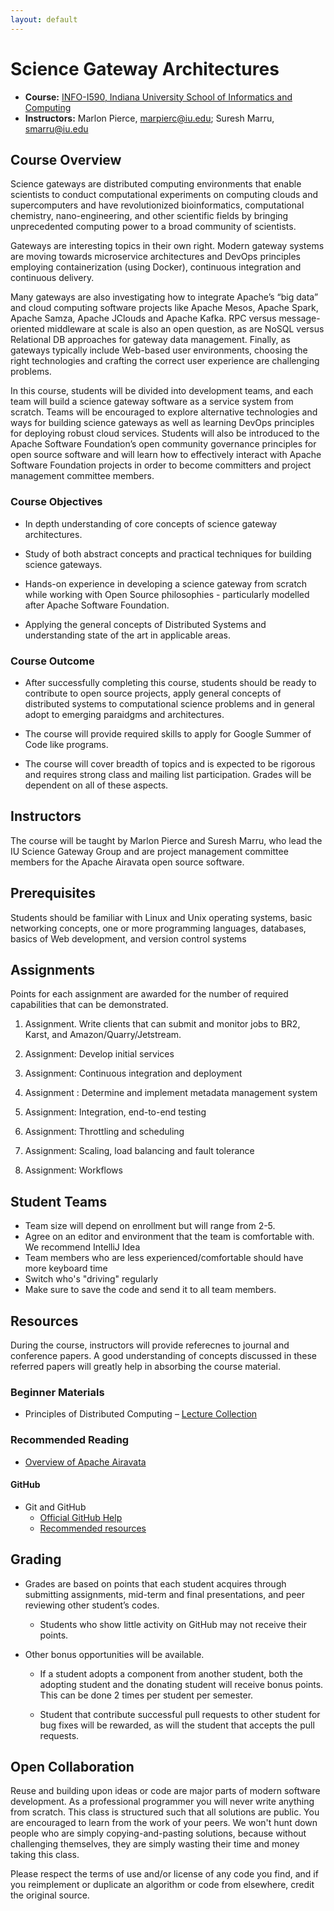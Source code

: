 ```yaml
---
layout: default
---
```


# Science Gateway Architectures

* **Course:** [INFO-I590, Indiana University School of Informatics and Computing](https://www.soic.indiana.edu/graduate/courses/index.html?number=i590&department=INFO)
* **Instructors:** Marlon Pierce, [marpierc@iu.edu](mailto:marpierc@iu.edu); Suresh Marru, [smarru@iu.edu](mailto:smarru@iu.edu)

## Course Overview

Science gateways are distributed computing environments that enable scientists to conduct computational experiments on computing clouds and supercomputers and have revolutionized bioinformatics, computational chemistry, nano-engineering, and other scientific fields by bringing unprecedented computing power to a broad community of scientists.

Gateways are interesting topics in their own right. Modern gateway systems are moving towards microservice architectures and DevOps principles employing containerization (using Docker), continuous integration and continuous delivery. 

 Many gateways are also investigating how to integrate Apache’s “big data” and cloud computing software projects like Apache Mesos, Apache Spark, Apache Samza, Apache JClouds and Apache Kafka. RPC versus message-oriented middleware at scale is also an open question, as are NoSQL versus Relational DB approaches for gateway data management.  Finally, as gateways typically include Web-based user environments, choosing the right technologies and crafting the correct user experience are challenging problems.

In this course, students will be divided into development teams, and each team will build a science gateway software as a service system from scratch. Teams will be encouraged to explore alternative technologies and ways for building science gateways as well as learning DevOps principles for deploying robust cloud services.  Students will also be introduced to the Apache Software Foundation’s open community governance principles for open source software and will learn how to effectively interact with Apache Software Foundation projects in order to become committers and project management committee members.

### Course Objectives

* In depth understanding of core concepts of science gateway architectures.

* Study of both abstract concepts and practical techniques for building science gateways.

* Hands-on experience in developing a science gateway from scratch while working with Open Source philosophies - particularly modelled after Apache Software Foundation.

* Applying the general concepts of Distributed Systems and understanding state of the art in applicable areas. ### Course Outcome * After successfully completing this course, students should be ready to contribute to open source projects, apply general concepts of distributed systems to computational science problems and in general adopt to emerging paraidgms and architectures.
* The course will provide required skills to apply for Google Summer of Code like programs. 
* The course will cover breadth of topics and is expected to be rigorous and requires strong class and mailing list participation. Grades will be dependent on all of these aspects. 


## Instructors
The course will be taught by Marlon Pierce and Suresh Marru, who lead the IU Science Gateway Group and are project management committee members for the Apache Airavata open source software.

## Prerequisites

Students should be familiar with Linux and Unix operating systems, basic networking concepts, one or more programming languages, databases, basics of Web development, and version control systems


## Assignments

Points for each assignment are awarded for the number of required capabilities that can be demonstrated.

1. Assignment. Write clients that can submit and monitor jobs to BR2, Karst, and Amazon/Quarry/Jetstream.

2. Assignment: Develop initial services

3. Assignment: Continuous integration and deployment

4. Assignment : Determine and implement metadata management system

5. Assignment: Integration, end-to-end testing

6. Assignment: Throttling and scheduling

7. Assignment: Scaling, load balancing and fault tolerance

8. Assignment: Workflows


## Student Teams

* Team size will depend on enrollment but will range from 2-5.
* Agree on an editor and environment that the team is comfortable with. We recommend IntelliJ Idea
* Team members who are less experienced/comfortable should have more keyboard time
* Switch who's "driving" regularly
* Make sure to save the code and send it to all team members.

## Resources

During the course, instructors will provide referecnes to journal and conference papers. A good understanding of concepts discussed in these referred papers will greatly help in absorbing the course material. 

### Beginner Materials

* Principles of Distributed Computing – [Lecture Collection](http://disco.ethz.ch/lectures/podc_allstars/)


### Recommended Reading

* [Overview of Apache Airavata](link)


#### GitHub

* Git and GitHub
    * [Official GitHub Help](https://help.github.com/)
    * [Recommended resources](http://hackerhours.org/resources.html#github)


## Grading

* Grades are based on points that each student acquires through submitting assignments, mid-term and final presentations, and peer reviewing other student’s codes.

	* Students who show little activity on GitHub may not receive their points.

* Other bonus opportunities will be available.

	* If a student adopts a component from another student, both the adopting student and the donating student will receive bonus points. This can be done 2 times per student per semester.

	* Student that contribute successful pull requests to other student for bug fixes will be rewarded, as will the student that accepts the pull requests. 


## Open Collaboration

Reuse and building upon ideas or code are major parts of modern software development.  As a professional programmer you will never write anything from scratch.  This class is structured such that all solutions are public.  You are encouraged to learn from the work of your peers. We won't hunt down people who are simply copying-and-pasting solutions, because without challenging themselves, they  are simply wasting their time and money taking this class.

Please respect the terms of use and/or license of any code you find, and if you reimplement or duplicate an algorithm or code from elsewhere, credit the original source.